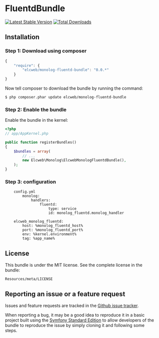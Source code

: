 FluentdBundle
===================

[![Latest Stable Version](https://poser.pugx.org/elcweb/monolog-fluentd-bundle/v/stable.png)](https://packagist.org/packages/elcweb/monolog-fluentd-bundle)
[![Total Downloads](https://poser.pugx.org/elcweb/monolog-fluentd-bundle/downloads.png)](https://packagist.org/packages/elcweb/monolog-fluentd-bundle)

Installation
------------

### Step 1: Download using composer

```js
{
    "require": {
        "elcweb/monolog-fluentd-bundle": "0.0.*"
    }
}
```

Now tell composer to download the bundle by running the command:

``` bash
$ php composer.phar update elcweb/monolog-fluentd-bundle
```

### Step 2: Enable the bundle

Enable the bundle in the kernel:

``` php
<?php
// app/AppKernel.php

public function registerBundles()
{
    $bundles = array(
        // ...
        new Elcweb\Monolog\ElcwebMonologFluentdBundle(),
    );
}
```

### Step 3: configuration
```
    config.yml
        monolog:
            handlers:
                fluentd:
                    type: service
                    id: monolog_fluentd.monolog_handler

    elcweb_monolog_fluentd:
        host: %monolog_fluentd_host%
        port: %monolog_fluentd_port%
        env: %kernel.environment%
        tag: %app_name%
```
License
-------

This bundle is under the MIT license. See the complete license in the bundle:

    Resources/meta/LICENSE

Reporting an issue or a feature request
---------------------------------------

Issues and feature requests are tracked in the [Github issue tracker](https://github.com/elcweb/monolog-fluentd-bundle/issues).

When reporting a bug, it may be a good idea to reproduce it in a basic project
built using the [Symfony Standard Edition](https://github.com/symfony/symfony-standard)
to allow developers of the bundle to reproduce the issue by simply cloning it
and following some steps.

